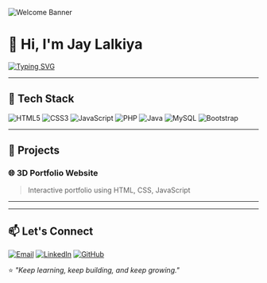 <!-- Profile Banner -->
![Welcome Banner](https://img.shields.io/badge/Welcome%20to%20My%20GitHub-222831?style=for-the-badge&logo=github&logoColor=white)

# 👋 Hi, I'm Jay Lalkiya  
[![Typing SVG](https://readme-typing-svg.herokuapp.com?color=%23F7DC6F&size=25&lines=BCA+Semester+5+Student;Web+Developer;Tech+Enthusiast;Always+Learning+New+Things)](https://git.io/typing-svg)

---

## 🔧 Tech Stack  
![HTML5](https://img.shields.io/badge/-HTML5-E34F26?style=for-the-badge&logo=html5&logoColor=white)  ![CSS3](https://img.shields.io/badge/-CSS3-1572B6?style=for-the-badge&logo=css3&logoColor=white)  ![JavaScript](https://img.shields.io/badge/-JavaScript-F7DF1E?style=for-the-badge&logo=javascript&logoColor=black)  ![PHP](https://img.shields.io/badge/-PHP-777BB4?style=for-the-badge&logo=php&logoColor=white)  ![Java](https://img.shields.io/badge/-Java-007396?style=for-the-badge&logo=java&logoColor=white)  ![MySQL](https://img.shields.io/badge/-MySQL-4479A1?style=for-the-badge&logo=mysql&logoColor=white)  ![Bootstrap](https://img.shields.io/badge/-Bootstrap-7952B3?style=for-the-badge&logo=bootstrap&logoColor=white)   

---

## 📌 Projects  
### 🌐 **3D Portfolio Website**  
> Interactive portfolio using HTML, CSS, JavaScript   

---
---

## 📫 Let's Connect  
[![Email](https://img.shields.io/badge/Email-D14836?style=for-the-badge&logo=gmail&logoColor=white)](mailto:jaylalkiya02@gmail.com)  [![LinkedIn](https://img.shields.io/badge/LinkedIn-0A66C2?style=for-the-badge&logo=linkedin&logoColor=white)](https://www.linkedin.com/in/jay-lalkiya-527149302/)  [![GitHub](https://img.shields.io/badge/GitHub-333?style=for-the-badge&logo=github&logoColor=white)](https://github.com/jaylalkiya)  

⭐ *"Keep learning, keep building, and keep growing."*
